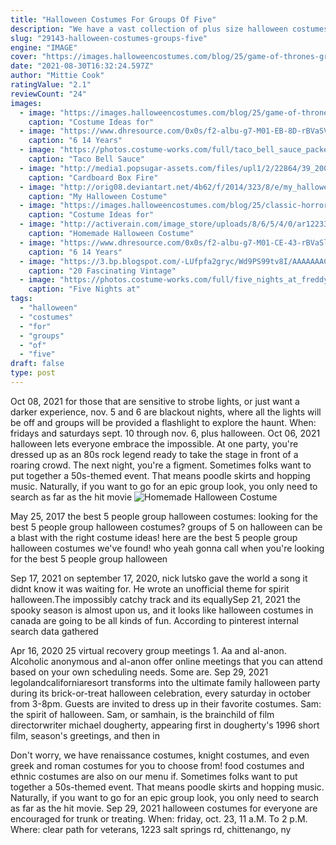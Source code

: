```yaml
---
title: "Halloween Costumes For Groups Of Five"
description: "We have a vast collection of plus size halloween costumes at spirit halloween. Browse our plus size halloween costumes for women, featuring popular themes like vampires, pirates, flappers, and maids. Our mens plus size halloween costumes feature tons of classic costumes"
slug: "29143-halloween-costumes-groups-five"
engine: "IMAGE"
cover: "https://images.halloweencostumes.com/blog/25/game-of-thrones-group-costume.jpg"
date: "2021-08-30T16:32:24.597Z"
author: "Mittie Cook"
ratingValue: "2.1"
reviewCount: "24"
images:
  - image: "https://images.halloweencostumes.com/blog/25/game-of-thrones-group-costume.jpg"
    caption: "Costume Ideas for"
  - image: "https://www.dhresource.com/0x0s/f2-albu-g7-M01-EB-8D-rBVaSVrNb6CAYtVxAAMSyAKRN6I780.jpg/6-14-years-kids-girls-halloween-carnival.jpg"
    caption: "6 14 Years"
  - image: "https://photos.costume-works.com/full/taco_bell_sauce_packets5.jpg"
    caption: "Taco Bell Sauce"
  - image: "http://media1.popsugar-assets.com/files/upl1/2/22864/39_2008/Fire/i/Cardboard-Box-Fire-Truck-Halloween-Costume.jpg"
    caption: "Cardboard Box Fire"
  - image: "http://orig08.deviantart.net/4b62/f/2014/323/8/e/my_halloween_costume__chica_from_fnaf_by_blackdog393-d855bnx.jpg"
    caption: "My Halloween Costume"
  - image: "https://images.halloweencostumes.com/blog/25/classic-horror-characters-group-costume.jpg"
    caption: "Costume Ideas for"
  - image: "http://activerain.com/image_store/uploads/8/6/5/4/0/ar122331501704568.jpg"
    caption: "Homemade Halloween Costume"
  - image: "https://www.dhresource.com/0x0s/f2-albu-g7-M01-CE-43-rBVaSlrNb6CACSpUAALVVzYTdOk017.jpg/6-14-years-kids-girls-halloween-carnival.jpg"
    caption: "6 14 Years"
  - image: "https://3.bp.blogspot.com/-LUfpfa2gryc/Wd9PS99tv8I/AAAAAAAC2LU/vHEpNSQiTOcrJ5RRXMJr3F-8w01eJ5dIwCLcBGAs/s1600/halloween-1950s-17.jpg"
    caption: "20 Fascinating Vintage"
  - image: "https://photos.costume-works.com/full/five_nights_at_freddys1.jpg"
    caption: "Five Nights at"
tags:
  - "halloween"
  - "costumes"
  - "for"
  - "groups"
  - "of"
  - "five"
draft: false
type: post
---
```


Oct 08, 2021 for those that are sensitive to strobe lights, or just want a darker experience, nov. 5 and 6 are blackout nights, where all the lights will be off and groups will be provided a flashlight to explore the haunt. When: fridays and saturdays sept. 10 through nov. 6, plus halloween. Oct 06, 2021 halloween lets everyone embrace the impossible. At one party, you're dressed up as an 80s rock legend ready to take the stage in front of a roaring crowd. The next night, you're a figment. Sometimes folks want to put together a 50s-themed event. That means poodle skirts and hopping music. Naturally, if you want to go for an epic group look, you only need to search as far as the hit movie
![Homemade Halloween Costume](http://activerain.com/image_store/uploads/8/6/5/4/0/ar122331501704568.jpg "Homemade Halloween Costume")

May 25, 2017 the best 5 people group halloween costumes: looking for the best 5 people group halloween costumes? groups of 5 on halloween can be a blast with the right costume ideas! here are the best 5 people group halloween costumes we&#39;ve found! who yeah gonna call when you&#39;re looking for the best 5 people group halloween
<!--inArticleAds-->

<!--galleryOne-->

Sep 17, 2021 on september 17, 2020, nick lutsko gave the world a song it didnt know it was waiting for. He wrote an unofficial theme for spirit halloween.The impossibly catchy track and its equallySep 21, 2021 the spooky season is almost upon us, and it looks like halloween costumes in canada are going to be all kinds of fun. According to pinterest internal search data gathered
<!--inArticleAds-->

<!--galleryTwo-->

Apr 16, 2020 25 virtual recovery group meetings 1. Aa and al-anon. Alcoholic anonymous and al-anon offer online meetings that you can attend based on your own scheduling needs. Some are. Sep 29, 2021 legolandcaliforniaresort transforms into the ultimate family halloween party during its brick-or-treat halloween celebration, every saturday in october from 3-8pm. Guests are invited to dress up in their favorite costumes. Sam: the spirit of halloween. Sam, or samhain, is the brainchild of film directorwriter michael dougherty, appearing first in dougherty's 1996 short film, season's greetings, and then in
<!--galleryThree-->

Don't worry, we have renaissance costumes, knight costumes, and even greek and roman costumes for you to choose from! food costumes and ethnic costumes are also on our menu if. Sometimes folks want to put together a 50s-themed event. That means poodle skirts and hopping music. Naturally, if you want to go for an epic group look, you only need to search as far as the hit movie. Sep 29, 2021 halloween costumes for everyone are encouraged for trunk or treating. When: friday, oct. 23, 11 a.M. To 2 p.M. Where: clear path for veterans, 1223 salt springs rd, chittenango, ny